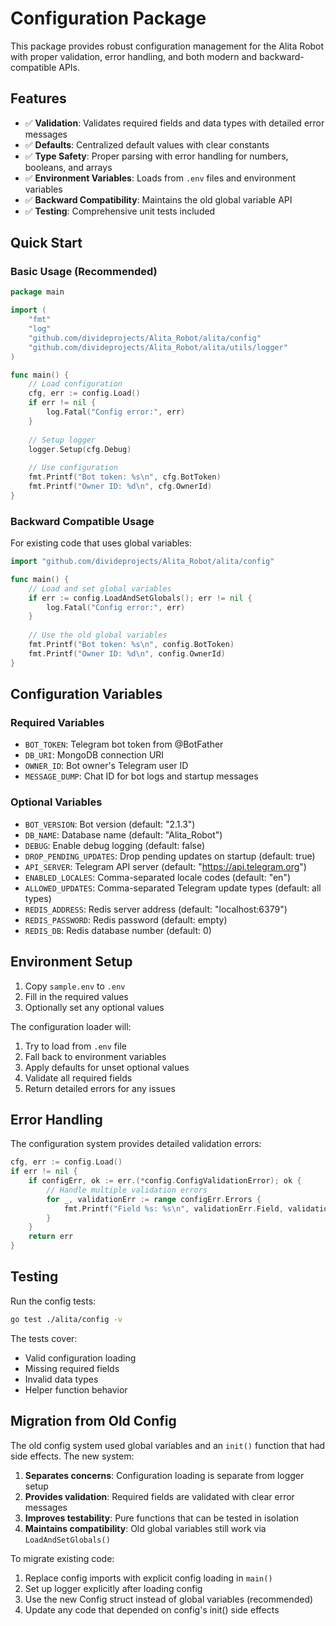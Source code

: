 # Configuration Package

This package provides robust configuration management for the Alita Robot with proper validation, error handling, and both modern and backward-compatible APIs.

## Features

- ✅ **Validation**: Validates required fields and data types with detailed error messages
- ✅ **Defaults**: Centralized default values with clear constants
- ✅ **Type Safety**: Proper parsing with error handling for numbers, booleans, and arrays
- ✅ **Environment Variables**: Loads from `.env` files and environment variables
- ✅ **Backward Compatibility**: Maintains the old global variable API
- ✅ **Testing**: Comprehensive unit tests included

## Quick Start

### Basic Usage (Recommended)

```go
package main

import (
    "fmt"
    "log"
    "github.com/divideprojects/Alita_Robot/alita/config"
    "github.com/divideprojects/Alita_Robot/alita/utils/logger"
)

func main() {
    // Load configuration
    cfg, err := config.Load()
    if err != nil {
        log.Fatal("Config error:", err)
    }
    
    // Setup logger
    logger.Setup(cfg.Debug)
    
    // Use configuration
    fmt.Printf("Bot token: %s\n", cfg.BotToken)
    fmt.Printf("Owner ID: %d\n", cfg.OwnerId)
}
```

### Backward Compatible Usage

For existing code that uses global variables:

```go
import "github.com/divideprojects/Alita_Robot/alita/config"

func main() {
    // Load and set global variables
    if err := config.LoadAndSetGlobals(); err != nil {
        log.Fatal("Config error:", err)
    }
    
    // Use the old global variables
    fmt.Printf("Bot token: %s\n", config.BotToken)
    fmt.Printf("Owner ID: %d\n", config.OwnerId)
}
```

## Configuration Variables

### Required Variables

- `BOT_TOKEN`: Telegram bot token from @BotFather
- `DB_URI`: MongoDB connection URI
- `OWNER_ID`: Bot owner's Telegram user ID
- `MESSAGE_DUMP`: Chat ID for bot logs and startup messages

### Optional Variables

- `BOT_VERSION`: Bot version (default: "2.1.3")
- `DB_NAME`: Database name (default: "Alita_Robot")
- `DEBUG`: Enable debug logging (default: false)
- `DROP_PENDING_UPDATES`: Drop pending updates on startup (default: true)
- `API_SERVER`: Telegram API server (default: "https://api.telegram.org")
- `ENABLED_LOCALES`: Comma-separated locale codes (default: "en")
- `ALLOWED_UPDATES`: Comma-separated Telegram update types (default: all types)
- `REDIS_ADDRESS`: Redis server address (default: "localhost:6379")
- `REDIS_PASSWORD`: Redis password (default: empty)
- `REDIS_DB`: Redis database number (default: 0)

## Environment Setup

1. Copy `sample.env` to `.env`
2. Fill in the required values
3. Optionally set any optional values

The configuration loader will:
1. Try to load from `.env` file
2. Fall back to environment variables
3. Apply defaults for unset optional values
4. Validate all required fields
5. Return detailed errors for any issues

## Error Handling

The configuration system provides detailed validation errors:

```go
cfg, err := config.Load()
if err != nil {
    if configErr, ok := err.(*config.ConfigValidationError); ok {
        // Handle multiple validation errors
        for _, validationErr := range configErr.Errors {
            fmt.Printf("Field %s: %s\n", validationErr.Field, validationErr.Message)
        }
    }
    return err
}
```

## Testing

Run the config tests:

```bash
go test ./alita/config -v
```

The tests cover:
- Valid configuration loading
- Missing required fields
- Invalid data types
- Helper function behavior

## Migration from Old Config

The old config system used global variables and an `init()` function that had side effects. The new system:

1. **Separates concerns**: Configuration loading is separate from logger setup
2. **Provides validation**: Required fields are validated with clear error messages  
3. **Improves testability**: Pure functions that can be tested in isolation
4. **Maintains compatibility**: Old global variables still work via `LoadAndSetGlobals()`

To migrate existing code:
1. Replace config imports with explicit config loading in `main()`
2. Set up logger explicitly after loading config
3. Use the new Config struct instead of global variables (recommended)
4. Update any code that depended on config's init() side effects 